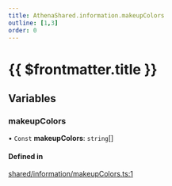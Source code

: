 ```yaml
---
title: AthenaShared.information.makeupColors
outline: [1,3]
order: 0
---
```


# {{ $frontmatter.title }}


## Variables

### makeupColors

• `Const` **makeupColors**: `string`[]

#### Defined in

[shared/information/makeupColors.ts:1](https://github.com/Stuyk/altv-athena/blob/8d1016e/src/core/shared/information/makeupColors.ts#L1)
